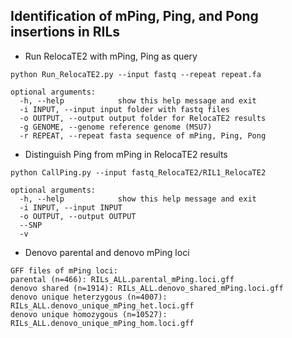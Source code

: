 ## Identification of mPing, Ping, and Pong insertions in RILs

+ Run RelocaTE2 with mPing, Ping as query

```
python Run_RelocaTE2.py --input fastq --repeat repeat.fa

optional arguments:
  -h, --help            show this help message and exit
  -i INPUT, --input input folder with fastq files
  -o OUTPUT, --output output folder for RelocaTE2 results
  -g GENOME, --genome reference genome (MSU7)
  -r REPEAT, --repeat fasta sequence of mPing, Ping, Pong

```

+ Distinguish Ping from mPing in RelocaTE2 results

```
python CallPing.py --input fastq_RelocaTE2/RIL1_RelocaTE2

optional arguments:
  -h, --help            show this help message and exit
  -i INPUT, --input INPUT
  -o OUTPUT, --output OUTPUT
  --SNP
  -v

```


+ Denovo parental and denovo mPing loci

```
GFF files of mPing loci:
parental (n=466): RILs_ALL.parental_mPing.loci.gff
denovo shared (n=1914): RILs_ALL.denovo_shared_mPing.loci.gff
denovo unique heterzygous (n=4007): RILs_ALL.denovo_unique_mPing_het.loci.gff  
denovo unique homozygous (n=10527): RILs_ALL.denovo_unique_mPing_hom.loci.gff
```
